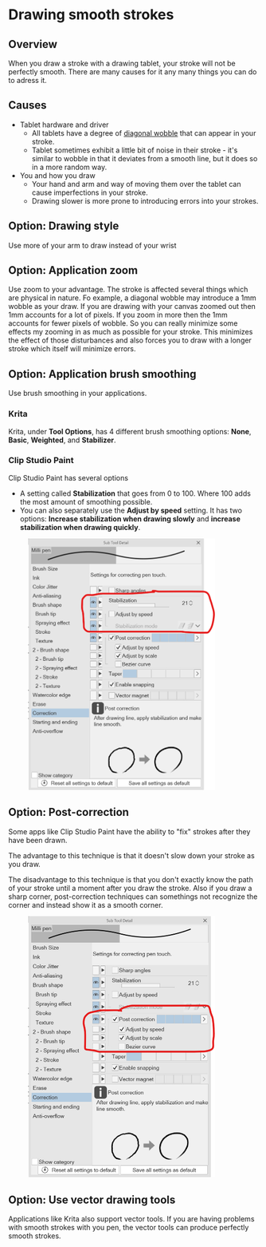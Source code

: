 # Drawing smooth strokes

## Overview

When you draw a stroke with a drawing tablet, your stroke will not be perfectly smooth. There are many causes for it any many things you can do to adress it.

## Causes

* Tablet hardware and driver
  * All tablets have a degree of [diagonal wobble](../core-features/diagonal-wobble.md) that can appear in your stroke.&#x20;
  * Tablet sometimes exhibit a little bit of noise in their stroke - it's similar to wobble in that it deviates from a smooth line, but it does so in a more random way.
* You and how you draw
  * Your hand and arm and way of moving them over the tablet can cause imperfections in your stroke.
  * Drawing slower is more prone to introducing errors into your strokes.

## Option: Drawing style

Use more of your arm to draw instead of your wrist

## Option: Application zoom

Use zoom to your advantage. The stroke is affected several things which are physical in nature. Fo example, a diagonal wobble may introduce a 1mm wobble as your draw. If you are drawing with your canvas zoomed out then 1mm accounts for a lot of pixels. If you zoom in more then the 1mm accounts for fewer pixels of wobble. So you can really minimize some effects my zooming in as much as possible for your stroke. This minimizes the effect of those disturbances and also forces you to draw with a longer stroke which itself will minimize errors.

## Option: Application brush smoothing

Use brush smoothing in your applications.

### Krita

Krita, under **Tool Options**, has 4 different brush smoothing options: **None**, **Basic**, **Weighted**, and **Stabilizer**.&#x20;

### Clip Studio Paint

Clip Studio Paint has several options

* A setting called **Stabilization** that goes from 0 to  100. Where 100 adds the most amount of smoothing possible.
* You can also separately use the **Adjust by speed** setting. It has two options: **Increase stabilization when drawing slowly** and **increase stabilization when drawing quickly**.



<div align="left">

<figure><img src="../../.gitbook/assets/image (1) (1) (1) (1) (1).png" alt="" width="375"><figcaption></figcaption></figure>

</div>

## Option: Post-correction

Some apps like Clip Studio Paint have the ability to "fix" strokes after they have been drawn.

The advantage to this technique is that it doesn't slow down your stroke as you draw.

The disadvantage to this technique is that you don't exactly know the path of your stroke until a moment after you draw the stroke. Also if you draw a sharp corner, post-correction techniques can somethings not recognize the corner and instead show it as a smooth corner.

<div align="left">

<figure><img src="../../.gitbook/assets/image (1) (1) (1) (1).png" alt="" width="375"><figcaption></figcaption></figure>

</div>

## Option: Use vector drawing tools

Applications like Krita also support vector tools. If you are having problems with smooth strokes with you pen, the vector tools can produce perfectly smooth strokes.



## &#x20;





